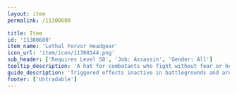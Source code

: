```yaml
---
layout: item
permalink: /11300680

title: Item
id: '11300680'
item_name: 'Lethal Fervor Headgear'
icon_url: 'item/icon/11300144.png'
sub_header: ['Requires Level 50', 'Job: Assassin', 'Gender: All']
tooltip_description: 'A hat for combatants who fight without fear or hesitation.'
guide_description: 'Triggered effects inactive in battlegrounds and arenas.'
footer: ['Untradable']
---
```

